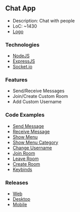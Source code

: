 ## Chat App
- Description: Chat with people
- LoC: ~1430
- [Logo](https://github.com/Sinc0/NodeVanillaChatApp/blob/master/public/icon.png)

### Technologies
- [NodeJS](https://www.nodejs.org)
- [ExpressJS](https://www.npmjs.com/package/express)
- [Socket.io](https://www.npmjs.com/package/socket.io)

### Features
- Send/Receive Messages
- Join/Create Custom Room
- Add Custom Username

### Code Examples
- [Send Message](https://github.com/Sinc0/NodeVanillaChatApp/blob/master/index.js#L145-L176)
- [Receive Message](https://github.com/Sinc0/NodeVanillaChatApp/blob/master/index.html#L534-L553)
- [Show Menu](https://github.com/Sinc0/NodeVanillaChatApp/blob/master/index.html#L470-L523)
- [Show Menu Category](https://github.com/Sinc0/NodeVanillaChatApp/blob/master/index.html#L382-L467)
- [Change Username](https://github.com/Sinc0/NodeVanillaChatApp/blob/master/index.js#L323-L376)
- [Join Room](https://github.com/Sinc0/NodeVanillaChatApp/blob/master/index.js#L213-L257)
- [Leave Room](https://github.com/Sinc0/NodeVanillaChatApp/blob/master/index.js#L178-L211)
- [Create Room](https://github.com/Sinc0/NodeVanillaChatApp/blob/master/index.js#L259-L310)
- [Keybinds](https://github.com/Sinc0/NodeVanillaChatApp/blob/master/index.html#L142-L151)

### Releases
- [Web](https://node-vca.herokuapp.com/)
- [Desktop]()
- [Mobile]()
